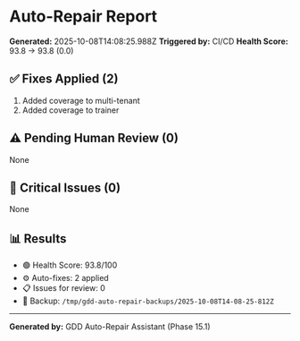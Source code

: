 # Auto-Repair Report

**Generated:** 2025-10-08T14:08:25.988Z
**Triggered by:** CI/CD
**Health Score:** 93.8 → 93.8 (0.0)

## ✅ Fixes Applied (2)

1. Added coverage to multi-tenant
2. Added coverage to trainer

## ⚠️ Pending Human Review (0)

None

## 🔴 Critical Issues (0)

None

## 📊 Results

- 🟢 Health Score: 93.8/100
- ⚙️ Auto-fixes: 2 applied
- 📋 Issues for review: 0
- 💾 Backup: `/tmp/gdd-auto-repair-backups/2025-10-08T14-08-25-812Z`

---

**Generated by:** GDD Auto-Repair Assistant (Phase 15.1)
